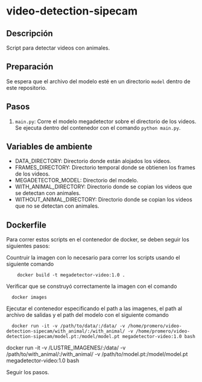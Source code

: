 # video-detection-sipecam

## Descripción

Script para detectar videos con animales.

## Preparación

Se espera que el archivo del modelo esté en un directorio `model` dentro de este repositorio.

## Pasos

1. `main.py`: Corre el modelo megadetector sobre el directorio de los videos. Se ejecuta dentro del contenedor con el comando `python main.py`.

## Variables de ambiente

- DATA_DIRECTORY: Directorio donde están alojados los videos.
- FRAMES_DIRECTORY: Directorio temporal donde se obtienen los frames de los videos.
- MEGADETECTOR_MODEL: Directorio del modelo.
- WITH_ANIMAL_DIRECTORY: Directorio donde se copian los videos que se detectan con animales.
- WITHOUT_ANIMAL_DIRECTORY: Directorio donde se copian los videos que no se detectan con animales.

## Dockerfile

Para correr estos scripts en el contenedor de docker, se deben seguir los siguientes pasos:

Countruir la imagen con lo necesario para correr los scripts usando el siguiente comando

```shell
    docker build -t megadetector-video:1.0 .
```

Verificar que se construyó correctamente la imagen con el comando

``` shell
  docker images
```

Ejecutar el contenedor especificando el path a las imagenes, el path al archivo de salidas y el path del modelo con el siguiente comando

``` shell
  docker run -it -v /path/to/data/:/data/ -v /home/promero/video-detection-sipecam/with_animal/:/with_animal/ -v /home/promero/video-detection-sipecam/model.pt:/model/model.pt megadetector-video:1.0 bash
```

docker run -it -v /LUSTRE_IMAGENES/:/data/ -v /path/to/with_animal/:/with_animal/ -v /path/to/model.pt:/model/model.pt megadetector-video:1.0 bash

Seguir los pasos.
